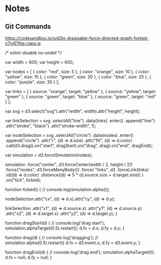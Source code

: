 # Notes

## Git Commands
https://codesandbox.io/s/d3js-draggable-force-directed-graph-forked-n7iy6?file=/app.js



/* eslint-disable no-undef */

var width = 600;
var height = 600;

var nodes = [
  { color: "red", size: 5 },
  { color: "orange", size: 10 },
  { color: "yellow", size: 15 },
  { color: "green", size: 20 },
  { color: "blue", size: 25 },
  { color: "purple", size: 30 }
];

var links = [
  { source: "orange", target: "yellow" },
  { source: "yellow", target: "green" },
  { source: "green", target: "blue" },
  { source: "green", target: "red" }
];

var svg = d3.select("svg").attr("width", width).attr("height", height);

var linkSelection = svg
  .selectAll("line")
  .data(links)
  .enter()
  .append("line")
  .attr("stroke", "black")
  .attr("stroke-width", 1);

var nodeSelection = svg
  .selectAll("circle")
  .data(nodes)
  .enter()
  .append("circle")
  .attr("r", (d) => d.size)
  .attr("fill", (d) => d.color)
  .call(d3.drag().on("start", dragStart).on("drag", drag).on("end", dragEnd));

var simulation = d3.forceSimulation(nodes);

simulation
  .force("center", d3.forceCenter(width / 2, height / 2))
  .force("nodes", d3.forceManyBody())
  .force(
    "links",
    d3
      .forceLink(links)
      .id((d) => d.color)
      .distance((d) => 5 * (d.source.size + d.target.size))
  )
  .on("tick", ticked);

function ticked() {
  // console.log(simulation.alpha());

  nodeSelection.attr("cx", (d) => d.x).attr("cy", (d) => d.y);

  linkSelection
    .attr("x1", (d) => d.source.x)
    .attr("y1", (d) => d.source.y)
    .attr("x2", (d) => d.target.x)
    .attr("y2", (d) => d.target.y);
}

function dragStart(d) {
  // console.log('drag start');
  simulation.alphaTarget(0.5).restart();
  d.fx = d.x;
  d.fy = d.y;
}

function drag(d) {
  // console.log('dragging');
  // simulation.alpha(0.5).restart()
  d.fx = d3.event.x;
  d.fy = d3.event.y;
}

function dragEnd(d) {
  // console.log('drag end');
  simulation.alphaTarget(0);
  d.fx = null;
  d.fy = null;
}
